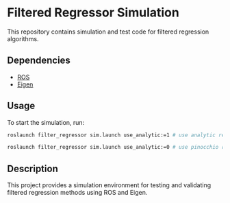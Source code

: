 # Filtered Regressor Simulation

This repository contains simulation and test code for filtered regression algorithms.

## Dependencies

- [ROS](https://www.ros.org/)
- [Eigen](https://eigen.tuxfamily.org/)

## Usage

To start the simulation, run:

```bash
roslaunch filter_regressor sim.launch use_analytic:=1 # use analytic regressor

roslaunch filter_regressor sim.launch use_analytic:=0 # use pinocchio regressor
```

## Description

This project provides a simulation environment for testing and validating filtered regression methods using ROS and Eigen.
